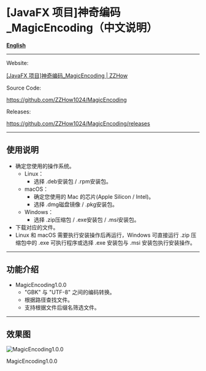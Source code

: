 # [JavaFX 项目]神奇编码_**MagicEncoding**（中文说明）

[**English**](https://www.zzhow.com/MagicEncodingEN)

---

Website:

[[JavaFX 项目]神奇编码_MagicEncoding | ZZHow](https://www.zzhow.com/MagicEncoding)

Source Code:

https://github.com/ZZHow1024/MagicEncoding

Releases:

https://github.com/ZZHow1024/MagicEncoding/releases

---

## 使用说明

- 确定您使用的操作系统。
    - Linux：
        - 选择 .deb安装包 / .rpm安装包。
    - macOS：
        - 确定您使用的 Mac 的芯片(Apple Silicon / Intel)。
        - 选择 .dmg磁盘镜像 / .pkg安装包。
    - Windows：
        - 选择 .zip压缩包 / .exe安装包 / .msi安装包。
- 下载对应的文件。
- Linux 和 macOS 需要执行安装操作后再运行，Windows 可直接运行 .zip 压缩包中的 .exe 可执行程序或选择 .exe 安装包与 .msi 安装包执行安装操作。

---

## 功能介绍

- MagicEncoding1.0.0
    - "GBK" 与 "UTF-8" 之间的编码转换。
    - 根据路径查找文件。
    - 支持根据文件后缀名筛选文件。

---

## **效果图**

![MagicEncoding1.0.0](https://www.notion.so/image/https%3A%2F%2Fprod-files-secure.s3.us-west-2.amazonaws.com%2F4b165318-6383-451c-8845-110b786c9f0a%2F94657332-79a5-4e54-b697-8979784a6da3%2FMagicEncoding1.0.0.png?table=block&id=c8dd391f-0e31-455c-8dc3-2b154b44605f&t=c8dd391f-0e31-455c-8dc3-2b154b44605f&width=529&cache=v2)

MagicEncoding1.0.0
